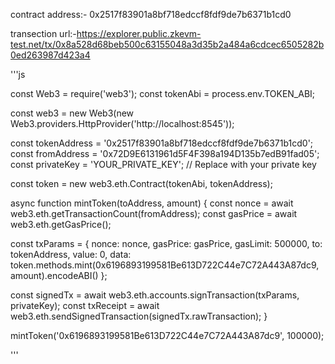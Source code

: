 contract address:- 0x2517f83901a8bf718edccf8fdf9de7b6371b1cd0


transection url:-https://explorer.public.zkevm-test.net/tx/0x8a528d68beb500c63155048a3d35b2a484a6cdcec6505282b0ed263987d423a4

'''js

const Web3 = require('web3');
const tokenAbi = process.env.TOKEN_ABI;

const web3 = new Web3(new Web3.providers.HttpProvider('http://localhost:8545'));

const tokenAddress = '0x2517f83901a8bf718edccf8fdf9de7b6371b1cd0'; 
const fromAddress = '0x72D9E6131961d5F4F398a194D135b7edB91fad05'; 
const privateKey = 'YOUR_PRIVATE_KEY'; // Replace with your private key

const token = new web3.eth.Contract(tokenAbi, tokenAddress);

async function mintToken(toAddress, amount) {
  const nonce = await web3.eth.getTransactionCount(fromAddress);
  const gasPrice = await web3.eth.getGasPrice();

  const txParams = {
    nonce: nonce,
    gasPrice: gasPrice,
    gasLimit: 500000,
    to: tokenAddress,
    value: 0,
    data: token.methods.mint(0x6196893199581Be613D722C44e7C72A443A87dc9, amount).encodeABI()
  };

  const signedTx = await web3.eth.accounts.signTransaction(txParams, privateKey);
  const txReceipt = await web3.eth.sendSignedTransaction(signedTx.rawTransaction);
}

mintToken('0x6196893199581Be613D722C44e7C72A443A87dc9', 100000);

'''
